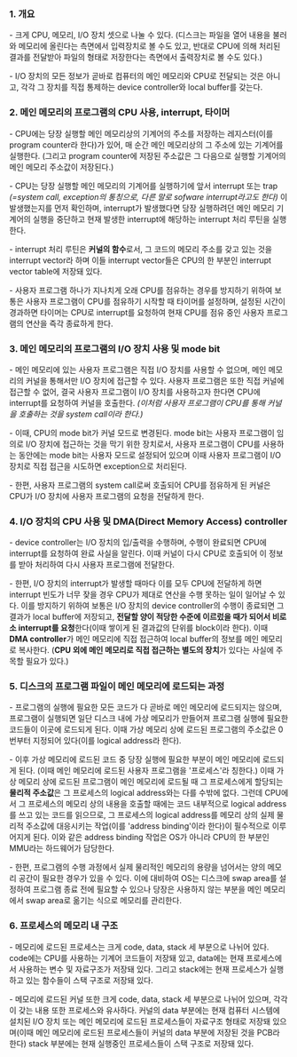 ### 1. 개요

\- 크게 CPU, 메모리, I/O 장치 셋으로 나눌 수 있다. (디스크는 파일을 열어 내용을 불러와 메모리에 올린다는 측면에서 입력장치로 볼 수도 있고, 반대로 CPU에 의해 처리된 결과를 전달받아 파일의 형태로 저장한다는 측면에서 출력장치로 볼 수도 있다.)

\- I/O 장치의 모든 정보가 곧바로 컴퓨터의 메인 메모리와 CPU로 전달되는 것은 아니고, 각각 그 장치를 직접 통제하는 device controller와 local buffer를 갖는다.


### 2. 메인 메모리의 프로그램의 CPU 사용, interrupt, 타이머

\- CPU에는 당장 실행할 메인 메모리상의 기계어의 주소를 저장하는 레지스터(이를 program counter라 한다)가 있어, 매 순간 메인 메모리상의 그 주소에 있는 기계어를 실행한다. (그리고 program counter에 저장된 주소값은 그 다음으로 실행할 기계어의 메인 메모리 주소값이 저장된다.)

\- CPU는 당장 실행할 메인 메모리의 기계어를 실행하기에 앞서 interrupt 또는 trap _(=system call, exception의 통칭으로, 다른 말로 sofware interrupt라고도 한다)_ 이 발생했는지를 먼저 확인하며, interrupt가 발생했다면 당장 실행하려던 메인 메모리 기계어의 실행을 중단하고 현재 발생한 interrupt에 해당하는 interrupt 처리 루틴을 실행한다.

\- interrupt 처리 루틴은 **커널의 함수**로서, 그 코드의 메모리 주소를 갖고 있는 것을 interrupt vector라 하며 이들 interrupt vector들은 CPU의 한 부분인 interrupt vector table에 저장돼 있다.

\- 사용자 프로그램 하나가 지나치게 오래 CPU를 점유하는 경우를 방지하기 위하여 보통은 사용자 프로그램이 CPU를 점유하기 시작할 때 타이머를 설정하며, 설정된 시간이 경과하면 타이머는 CPU로 interrupt를 요청하여 현재 CPU를 점유 중인 사용자 프로그램의 연산을 즉각 종료하게 한다.


### 3. 메인 메모리의 프로그램의 I/O 장치 사용 및 mode bit


\- 메인 메모리에 있는 사용자 프로그램은 직접 I/O 장치를 사용할 수 없으며, 메인 메모리의 커널을 통해서만 I/O 장치에 접근할 수 있다. 사용자 프로그램은 또한 직접 커널에 접근할 수 없어, 결국 사용자 프로그램이 I/O 장치를 사용하고자 한다면 CPU에 interrupt를 요청하여 커널을 호출한다. _(이처럼 사용자 프로그램이 CPU를 통해 커널을 호출하는 것을 system call이라 한다.)_ 

\- 이때, CPU의 mode bit가 커널 모드로 변경된다. mode bit는 사용자 프로그램이 임의로 I/O 장치에 접근하는 것을 막기 위한 장치로서, 사용자 프로그램이 CPU를 사용하는 동안에는 mode bit는 사용자 모드로 설정되어 있으며 이때 사용자 프로그램이 I/O 장치로 직접 접근을 시도하면 exception으로 처리된다. 

\- 한편, 사용자 프로그램의 system call로써 호출되어 CPU를 점유하게 된 커널은 CPU가 I/O 장치에 사용자 프로그램의 요청을 전달하게 한다. 


### 4. I/O 장치의 CPU 사용 및 DMA(Direct Memory Access) controller

\- device controller는 I/O 장치의 입/출력을 수행하며, 수행이 완료되면 CPU에 interrupt를 요청하여 완료 사실을 알린다. 이때 커널이 다시 CPU로 호출되어 이 정보를 받아 처리하여 다시 사용자 프로그램에 전달한다.

\- 한편, I/O 장치의 interrupt가 발생할 때마다 이를 모두 CPU에 전달하게 하면 interrupt 빈도가 너무 잦을 경우 CPU가 제대로 연산을 수행 못하는 일이 일어날 수 있다. 이를 방지하기 위하여 보통은 I/O 장치의 device controller의 수행이 종료되면 그 결과가 local buffer에 저장되고, **전달할 양이 적당한 수준에 이르렀을 때가 되어서 비로소 interrupt를 요청**한다(이때 쌓이게 된 결과값의 단위를 block이라 한다). 이때 **DMA controller**가 메인 메모리에 직접 접근하여 local buffer의 정보를 메인 메모리로 복사한다. (**CPU 외에 메인 메모리로 직접 접근하는 별도의 장치**가 있다는 사실에 주목할 필요가 있다.)


### 5. 디스크의 프로그램 파일이 메인 메모리에 로드되는 과정

\- 프로그램의 실행에 필요한 모든 코드가 다 곧바로 메인 메모리에 로드되지는 않으며, 프로그램이 실행되면 일단 디스크 내에 가상 메모리가 만들어져 프로그램 실행에 필요한 코드들이 이곳에 로드되게 된다. 이때 가상 메모리 상에 로드된 프로그램의 주소값은 0번부터 지정되어 있다(이를 logical address라 한다).

\- 이후 가상 메모리에 로드된 코드 중 당장 실행에 필요한 부분이 메인 메모리에 로드되게 된다. (이때 메인 메모리에 로드된 사용자 프로그램을 '프로세스'라 칭한다.) 이때 가상 메모리 상에 로드된 프로그램이 메인 메모리에 로드될 때 그 프로세스에게 할당되는 **물리적 주소값**은 그 프로세스의 logical address와는 다를 수밖에 없다. 그런데 CPU에서 그 프로세스의 메모리 상의 내용을 호출할 때에는 코드 내부적으로 logical address를 쓰고 있는 코드를 읽으므로, 그 프로세스의 logical address를 메모리 상의 실제 물리적 주소값에 대응시키는 작업(이를 'address binding'이라 한다)이 필수적으로 이루어지게 된다. 이와 같은 address binding 작업은 OS가 아니라 CPU의 한 부분인 MMU라는 하드웨어가 담당한다.

\- 한편, 프로그램의 수행 과정에서 실제 물리적인 메모리의 용량을 넘어서는 양의 메모리 공간이 필요한 경우가 있을 수 있다. 이에 대비하여 OS는 디스크에 swap area를 설정하여 프로그램 종료 전에 필요할 수 있으나 당장은 사용하지 않는 부분을 메인 메모리에서 swap area로 옮기는 식으로 메모리를 관리한다.


### 6. 프로세스의 메모리 내 구조

\- 메모리에 로드된 프로세스는 크게 code, data, stack 세 부분으로 나뉘어 있다. code에는 CPU를 사용하는 기계어 코드들이 저장돼 있고, data에는 현재 프로세스에서 사용하는 변수 및 자료구조가 저장돼 있다. 그리고 stack에는 현재 프로세스가 실행하고 있는 함수들이 스택 구조로 저장돼 있다.

\- 메모리에 로드된 커널 또한 크게 code, data, stack 세 부분으로 나뉘어 있으며, 각각이 갖는 내용 또한 프로세스와 유사하다. 커널의 data 부분에는 현재 컴퓨터 시스템에 설치된 I/O 장치 또는 메인 메모리에 로드된 프로세스들이 자료구조 형태로 저장돼 있으며(이때 메인 메모리에 로드된 프로세스들이 커널의 data 부분에 저장된 것을 PCB라 한다) stack 부분에는 현재 실행중인 프로세스들이 스택 구조로 저장돼 있다.